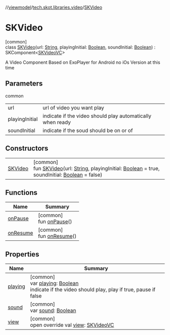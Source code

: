 //[viewmodel](../../../index.md)/[tech.skot.libraries.video](../index.md)/[SKVideo](index.md)

# SKVideo

[common]\
class [SKVideo](index.md)(url: [String](https://kotlinlang.org/api/latest/jvm/stdlib/kotlin/-string/index.html), playingInitial: [Boolean](https://kotlinlang.org/api/latest/jvm/stdlib/kotlin/-boolean/index.html), soundInitial: [Boolean](https://kotlinlang.org/api/latest/jvm/stdlib/kotlin/-boolean/index.html)) : SKComponent&lt;[SKVideoVC](../../../../viewcontract/viewcontract/tech.skot.libraries.video/-s-k-video-v-c/index.md)&gt; 

A Video Component Based on ExoPlayer for Android no iOs Version at this time

## Parameters

common

| | |
|---|---|
| url | url of video you want play |
| playingInitial | indicate if the video should play automatically when ready |
| soundInitial | indicate if the soud should be on or of |

## Constructors

| | |
|---|---|
| [SKVideo](-s-k-video.md) | [common]<br>fun [SKVideo](-s-k-video.md)(url: [String](https://kotlinlang.org/api/latest/jvm/stdlib/kotlin/-string/index.html), playingInitial: [Boolean](https://kotlinlang.org/api/latest/jvm/stdlib/kotlin/-boolean/index.html) = true, soundInitial: [Boolean](https://kotlinlang.org/api/latest/jvm/stdlib/kotlin/-boolean/index.html) = false) |

## Functions

| Name | Summary |
|---|---|
| [onPause](on-pause.md) | [common]<br>fun [onPause](on-pause.md)() |
| [onResume](on-resume.md) | [common]<br>fun [onResume](on-resume.md)() |

## Properties

| Name | Summary |
|---|---|
| [playing](playing.md) | [common]<br>var [playing](playing.md): [Boolean](https://kotlinlang.org/api/latest/jvm/stdlib/kotlin/-boolean/index.html)<br>indicate if the video should play, play if true, pause if false |
| [sound](sound.md) | [common]<br>var [sound](sound.md): [Boolean](https://kotlinlang.org/api/latest/jvm/stdlib/kotlin/-boolean/index.html) |
| [view](view.md) | [common]<br>open override val [view](view.md): [SKVideoVC](../../../../viewcontract/viewcontract/tech.skot.libraries.video/-s-k-video-v-c/index.md) |
